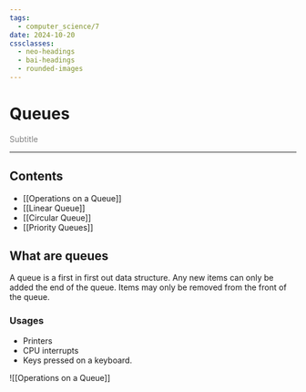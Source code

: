 ```yaml
---
tags:
  - computer_science/7
date: 2024-10-20
cssclasses:
  - neo-headings
  - bai-headings
  - rounded-images
---
```

# Queues
<p class="center" style="margin:0;color:gray;">Subtitle</p>

***
## Contents
- [[Operations on a Queue]]
- [[Linear Queue]]
- [[Circular Queue]]
- [[Priority Queues]]

## What are queues
A queue is a first in first out data structure. Any new items can only be added the end of the queue. Items may only be removed from the front of the queue.
### Usages
- Printers
- CPU interrupts
- Keys pressed on a keyboard.

![[Operations on a Queue]]